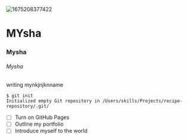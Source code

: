 ![1675208377422](https://github.com/alvinaruhi24/skills-communicate-using-markdown/assets/89329028/fcb4b454-c5b8-41db-a36a-42a36ff17478)
# MYsha
### Mysha
###### Mysha

writing mynkjnjknname


```
$ git init
Initialized empty Git repository in /Users/skills/Projects/recipe-repository/.git/
```

- [ ] Turn on GitHub Pages
- [ ] Outline my portfolio
- [ ] Introduce myself to the world
